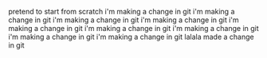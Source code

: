 pretend to start from scratch
i'm making a change in git
i'm making a change in git
i'm making a change in git
i'm making a change in git
i'm making a change in git
i'm making a change in git
i'm making a change in git
i'm making a change in git
i'm making a change in git
lalala
made a change in git
